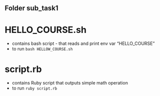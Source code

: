 ## Folder sub_task1
# HELLO_COURSE.sh
- contains bash script - that reads and print env var “HELLO_COURSE”
- to run `bash HELLOW_COURSE.sh`
# script.rb
- contains Ruby script that outputs simple math operation
- to run `ruby script.rb`
